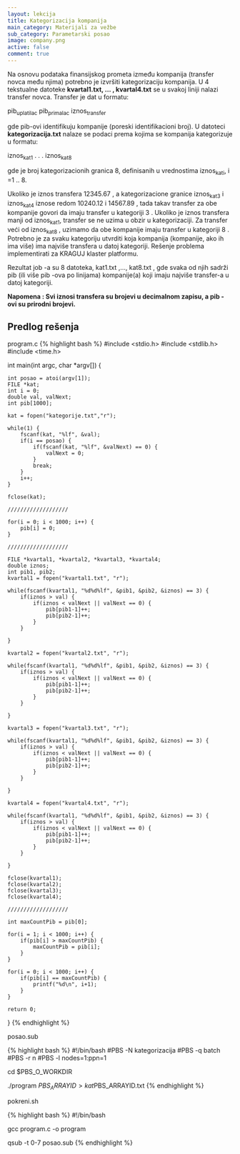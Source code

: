 ```yaml
---
layout: lekcija
title: Kategorizacija kompanija
main_category: Materijali za vežbe
sub_category: Parametarski posao
image: company.png
active: false
comment: true
---
```


Na osnovu podataka finansijskog prometa između kompanija (transfer novca među njima) potrebno je izvršiti kategorizaciju kompanija. U 4 tekstualne datoteke **kvartal1.txt, … , kvartal4.txt** se u svakoj liniji nalazi transfer novca. Transfer je dat u formatu:

pib<sub>uplatilac</sub>	pib<sub>primalac</sub>	iznos<sub>transfer</sub>

gde pib-ovi identifikuju kompanije (poreski identifikacioni broj).  U datoteci **kategorizacija.txt** nalaze se podaci prema kojima se kompanija kategorizuje u formatu:

iznos<sub>kat1</sub>
. . .
iznos<sub>kat8</sub>

gde je broj kategorizacionih granica 8, definisanih u vrednostima iznos<sub>kati</sub>, i =1 .. 8.

Ukoliko je iznos transfera 12345.67 , a kategorizacione granice iznos<sub>kat3</sub> i iznos<sub>kat4</sub> iznose redom 10240.12 i 14567.89 , tada takav transfer za obe kompanije govori da imaju transfer u kategoriji 3 . Ukoliko je iznos transfera manji od iznos<sub>kat1</sub>, transfer se ne uzima u obzir u kategorizaciji. Za transfer veći od iznos<sub>kat8</sub> , uzimamo da obe kompanije imaju transfer u kategoriji 8 . Potrebno je za svaku kategoriju utvrditi koja kompanija (kompanije, ako ih ima više) ima najviše transfera u datoj kategoriji. Rešenje problema implementirati za KRAGUJ klaster platformu.

Rezultat job -a su 8 datoteka, kat1.txt ,..., kat8.txt , gde svaka od njih sadrži pib (ili više pib -ova po linijama) kompanije(a) koji imaju najviše transfer-a u datoj kategoriji.

**Napomena : Svi iznosi transfera su brojevi u decimalnom zapisu, a pib -ovi su prirodni brojevi.**

## Predlog rešenja

program.c
{% highlight bash %}
#include <stdio.h>
#include <stdlib.h>
#include <time.h>


int main(int argc, char *argv[]) {

	int posao = atoi(argv[1]);
	FILE *kat;
	int i = 0;
	double val, valNext;
	int pib[1000];

	kat = fopen("kategorije.txt","r");

	while(1) {
		fscanf(kat, "%lf", &val);
		if(i == posao) {
			if(fscanf(kat, "%lf", &valNext) == 0) {
				valNext = 0;
			}
			break;		
		}
		i++;
	}

	fclose(kat);

	///////////////////

	for(i = 0; i < 1000; i++) {
		pib[i] = 0;
	}

	///////////////////

	FILE *kvartal1, *kvartal2, *kvartal3, *kvartal4;
	double iznos;
	int pib1, pib2;
	kvartal1 = fopen("kvartal1.txt", "r");

	while(fscanf(kvartal1, "%d%d%lf", &pib1, &pib2, &iznos) == 3) {
		if(iznos > val) {
			if(iznos < valNext || valNext == 0) {
				pib[pib1-1]++;
				pib[pib2-1]++;
			}
		}

	}

	kvartal2 = fopen("kvartal2.txt", "r");

	while(fscanf(kvartal1, "%d%d%lf", &pib1, &pib2, &iznos) == 3) {
		if(iznos > val) {
			if(iznos < valNext || valNext == 0) {
				pib[pib1-1]++;
				pib[pib2-1]++;
			}
		}

	}

	kvartal3 = fopen("kvartal3.txt", "r");

	while(fscanf(kvartal1, "%d%d%lf", &pib1, &pib2, &iznos) == 3) {
		if(iznos > val) {
			if(iznos < valNext || valNext == 0) {
				pib[pib1-1]++;
				pib[pib2-1]++;
			}
		}

	}

	kvartal4 = fopen("kvartal4.txt", "r");

	while(fscanf(kvartal1, "%d%d%lf", &pib1, &pib2, &iznos) == 3) {
		if(iznos > val) {
			if(iznos < valNext || valNext == 0) {
				pib[pib1-1]++;
				pib[pib2-1]++;
			}
		}

	}

	fclose(kvartal1);
	fclose(kvartal2);
	fclose(kvartal3);
	fclose(kvartal4);

	///////////////////

	int maxCountPib = pib[0];

	for(i = 1; i < 1000; i++) {
		if(pib[i] > maxCountPib) {
			maxCountPib = pib[i];
		}
	}

	for(i = 0; i < 1000; i++) {
		if(pib[i] == maxCountPib) {
			printf("%d\n", i+1);
		}
	}

	return 0;
}
{% endhighlight %}

posao.sub

{% highlight bash %}
#!/bin/bash
#PBS -N kategorizacija
#PBS -q batch
#PBS -r n
#PBS -l nodes=1:ppn=1

cd $PBS_O_WORKDIR

./program $PBS_ARRAYID > kat$PBS_ARRAYID.txt
{% endhighlight %}

pokreni.sh

{% highlight bash %}
#!/bin/bash

gcc program.c -o program

qsub -t 0-7 posao.sub
{% endhighlight %}
